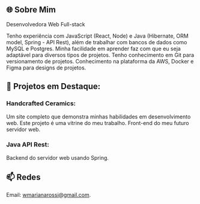 ## 🌐 Sobre Mim
Desenvolvedora Web 
Full-stack


Tenho experiência com JavaScript (React, Node) e Java (Hibernate, ORM model, Spring - API Rest), além de trabalhar com bancos de dados como MySQL e Postgres. Minha facilidade em aprender faz com que eu seja adaptável para diversos tipos de projetos. Tenho conhecimento em Git para versionamento de projetos. Conhecimento na plataforma da AWS, Docker e Figma para designs de projetos.

## 🔧 Projetos em Destaque:
### Handcrafted Ceramics: 
Um site completo que demonstra minhas habilidades em desenvolvimento web. Este projeto é uma vitrine do meu trabalho. Front-end do meu futuro servidor web.
### Java API Rest: 
Backend do servidor web usando Spring.

## 📫 Redes
Email: [wmarianarossi@gmail.com](mailto:wmarianarossi@gmail.com).

